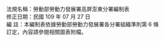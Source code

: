法規名稱：勞動部勞動力發展署高屏澎東分署編制表  
修正日期：民國 109 年 07 月 27 日  
編 註：本編制表依據勞動部勞動力發展署各分署組織準則第 6 條  
訂定，內容請參閱相關圖表附檔。  


